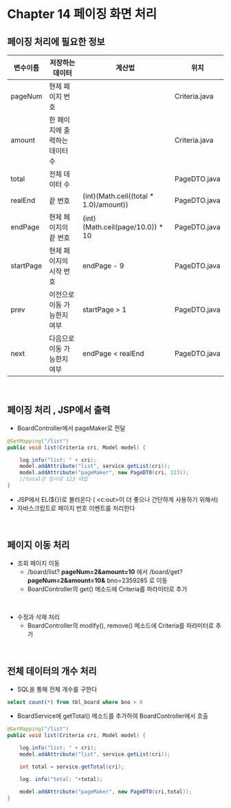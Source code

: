 # Chapter 14 페이징 화면 처리

## 페이징 처리에 필요한 정보

| 변수이름  | 저장하는 데이터                | 계산법                                  | 위치          |
| --------- | ------------------------------ | --------------------------------------- | ------------- |
| pageNum   | 현제 페이지 번호               |                                         | Criteria.java |
| amount    | 한 페이지에 출력하는 데이터 수 |                                         | Criteria.java |
| total     | 전체 데이터 수                 |                                         | PageDTO.java  |
| realEnd   | 끝 번호                        | (int)(Math.ceil((total \* 1.0)/amount)) | PageDTO.java  |
| endPage   | 현제 페이지의 끝 번호          | (int)(Math.ceil(page/10.0)) \* 10       | PageDTO.java  |
| startPage | 현제 페이지의 시작 번호        | endPage - 9                             | PageDTO.java  |
| prev      | 이전으로 이동 가능한지 여부    | startPage > 1                           | PageDTO.java  |
| next      | 다음으로 이동 가능한지 여부    | endPage < realEnd                       | PageDTO.java  |

<br/>

## 페이징 처리 , JSP에서 출력

- BoardController에서 pageMaker로 전달

```java
@GetMapping("/list")
public void list(Criteria cri, Model model) {

    log.info("list: " + cri);
    model.addAttribute("list", service.getList(cri));
    model.addAttribute("pageMaker", new PageDTO(cri, 123));
    //total은 임시로 123 대입
}
```

- JSP에서 EL(${})로 불러온다 ( <c:out>이 더 좋으나 간단하게 사용하기 위해서)
- 자바스크립트로 페이지 번호 이벤트를 처리한다

<br/>

## 페이지 이동 처리

- 조회 페이지 이동
  - /board/list? **pageNum=2&amount=10** 에서 /board/get? **pageNum=2&amount=10&** bno=2359285 로 이동
  - BoardController의 get() 메소드에 Criteria를 파라미터로 추가

<br/>

- 수정과 삭제 처리
  - BoardController의 modify(), remove() 메소드에 Criteria를 파라미터로 추가

<br/>

## 전체 데이터의 개수 처리

- SQL을 통해 전체 개수를 구한다

```SQL
select count(*) from tbl_board where bno > 0
```

- BoardService에 getTotal() 메소드를 추가하여 BoardController에서 호출

```java
@GetMapping("/list")
public void list(Criteria cri, Model model) {

    log.info("list: " + cri);
    model.addAttribute("list", service.getList(cri));

    int total = service.getTotal(cri);

    log. info("total: "+total);

    model.addAttribute("pageMaker", new PageDTO(cri,total));
}
```
